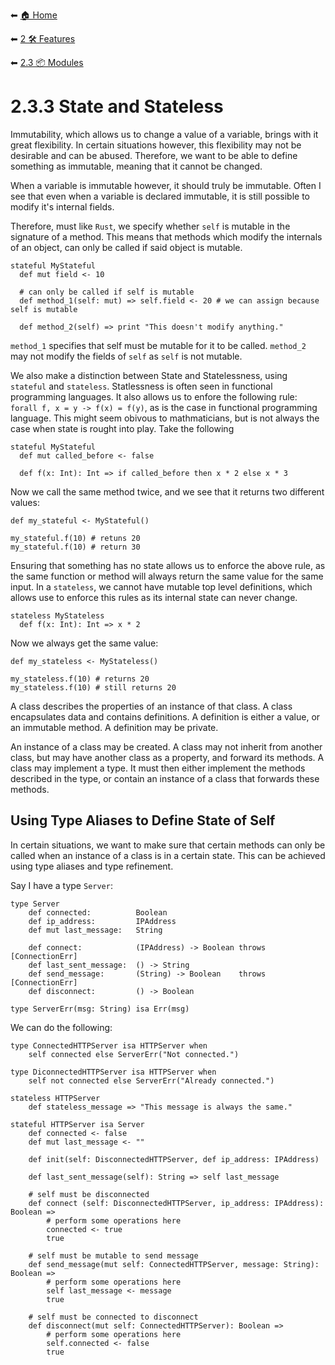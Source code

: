 ⬅ [🏠 Home](../../README.md)

⬅ [2 🛠 Features](../README.md)

⬅ [2.3 📦 Modules](README.md)

# 2.3.3 State and Stateless

Immutability, which allows us to change a value of a variable, brings with it great flexibility.
In certain situations however, this flexibility may not be desirable and can be abused.
Therefore, we want to be able to define something as immutable, meaning that it cannot be changed.

When a variable is immutable however, it should truly be immutable. 
Often I see that even when a variable is declared immutable, it is still possible to modify it's internal fields.

Therefore, must like `Rust`, we specify whether `self` is mutable in the signature of a method.
This means that methods which modify the internals of an object, can only be called if said object is mutable.

```
stateful MyStateful
  def mut field <- 10

  # can only be called if self is mutable
  def method_1(self: mut) => self.field <- 20 # we can assign because self is mutable

  def method_2(self) => print "This doesn't modify anything."
```

`method_1` specifies that self must be mutable for it to be called.
`method_2` may not modify the fields of `self` as `self` is not mutable.

We also make a distinction between State and Statelessness, using `stateful` and `stateless`.
Statlessness is often seen in functional programming languages.
It also allows us to enfore the following rule: `forall f, x = y -> f(x) = f(y)`, as is the case in functional programming language.
This might seem obivous to mathmaticians, but is not always the case when state is rought into play.
Take the following

```
stateful MyStateful 
  def mut called_before <- false

  def f(x: Int): Int => if called_before then x * 2 else x * 3
```

Now we call the same method twice, and we see that it returns two different values:
```
def my_stateful <- MyStateful()

my_stateful.f(10) # retuns 20
my_stateful.f(10) # return 30
```

Ensuring that something has no state allows us to enforce the above rule, as the same function or method will always return the same value for the same input.
In a `stateless`, we cannot have mutable top level definitions, which allows use to enforce this rules as its internal state can never change.

```
stateless MyStateless
  def f(x: Int): Int => x * 2
```  

Now we always get the same value:
```
def my_stateless <- MyStateless()

my_stateless.f(10) # returns 20
my_stateless.f(10) # still returns 20
```

A class describes the properties of an instance of that class. A class encapsulates data and contains definitions. A 
definition is either a value, or an immutable method. A definition may be private.

An instance of a class may be created. A class may not inherit from another class, but may have another class as a 
property, and forward its methods. A class may implement a type. It must then either implement the methods described in
the type, or contain an instance of a class that forwards these methods.

## Using Type Aliases to Define State of Self

In certain situations, we want to make sure that certain methods can only be called when an instance of a class is in a
certain state. This can be achieved using type aliases and type refinement.

Say I have a type `Server`:

    type Server 
        def connected:          Boolean
        def ip_address:         IPAddress
        def mut last_message:   String
        
        def connect:            (IPAddress) -> Boolean throws [ConnectionErr]
        def last_sent_message:  () -> String
        def send_message:       (String) -> Boolean    throws [ConnectionErr]
        def disconnect:         () -> Boolean
        
    type ServerErr(msg: String) isa Err(msg)

We can do the following:

    type ConnectedHTTPServer isa HTTPServer when
        self connected else ServerErr("Not connected.")
        
    type DiconnectedHTTPServer isa HTTPServer when
        self not connected else ServerErr("Already connected.")
        
    stateless HTTPServer
        def stateless_message => "This message is always the same."
        
    stateful HTTPServer isa Server
        def connected <- false
        def mut last_message <- ""
        
        def init(self: DisconnectedHTTPServer, def ip_address: IPAddress)
        
        def last_sent_message(self): String => self last_message
        
        # self must be disconnected
        def connect (self: DisconnectedHTTPServer, ip_address: IPAddress): Boolean =>
            # perform some operations here
            connected <- true
            true
            
        # self must be mutable to send message
        def send_message(mut self: ConnectedHTTPServer, message: String): Boolean =>
            # perform some operations here
            self last_message <- message
            true
            
        # self must be connected to disconnect
        def disconnect(mut self: ConnectedHTTPServer): Boolean =>
            # perform some operations here
            self.connected <- false
            true
